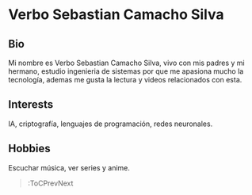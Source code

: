 # Verbo Sebastian Camacho Silva

## Bio
Mi nombre es Verbo Sebastian Camacho Silva, vivo con mis padres y mi hermano, estudio ingenieria de sistemas por que me apasiona mucho la tecnología, ademas me gusta la lectura y videos relacionados con esta.

## Interests
IA, criptografía, lenguajes de programación, redes neuronales.

## Hobbies
Escuchar música, ver series y anime.

> :ToCPrevNext